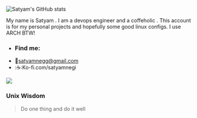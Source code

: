 ![Satyam's GitHub stats](https://github-readme-stats.vercel.app/api?username=satyum&hide=contribs,stars&show_icons=true&theme=dracula)


My name is Satyam . I am a devops engineer and a coffeholic . This account is for my personal projects and hopefully some good linux configs. I use ARCH BTW!

- ###   Find me:
- :monocle_face:satyamnegg@gmail.com
- :☕:Ko-fi.com/satyamnegi

![](https://media.giphy.com/media/PiQejEf31116URju4V/giphy.gif)

### Unix Wisdom 
> Do one thing and do it well 



